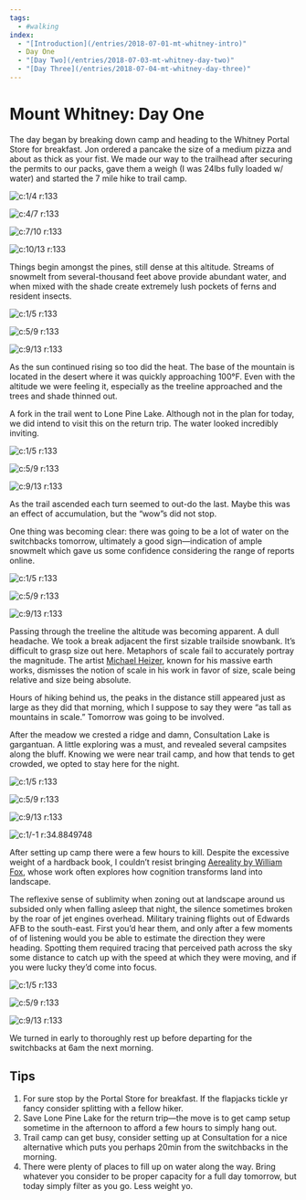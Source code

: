 ```yaml
---
tags:
  - #walking
index: 
  - "[Introduction](/entries/2018-07-01-mt-whitney-intro)"
  - Day One
  - "[Day Two](/entries/2018-07-03-mt-whitney-day-two)"
  - "[Day Three](/entries/2018-07-04-mt-whitney-day-three)"
---
```


# Mount Whitney: Day One

The day began by breaking down camp and heading to the Whitney Portal Store for breakfast. Jon ordered a pancake the size of a medium pizza and about as thick as your fist. We made our way to the trailhead after securing the permits to our packs, gave them a weigh (I was 24lbs fully loaded w/ water) and started the 7 mile hike to trail camp.


![c:1/4 r:133](08-jg_133.jpg)

![c:4/7 r:133](09-jg_133.jpg)

![c:7/10 r:133](10-jg_133.jpg)

![c:10/13 r:133](10-jk_133.jpg)

Things begin amongst the pines, still dense at this altitude. Streams of snowmelt from several-thousand feet above provide abundant water, and when mixed with the shade create extremely lush pockets of ferns and resident insects.

<!-- more -->

![c:1/5 r:133](11-jg_133.jpg)

![c:5/9 r:133](12-jg_133.jpg)

![c:9/13 r:133](12-jk_133.jpg)

As the sun continued rising so too did the heat. The base of the mountain is located in the desert where it was quickly approaching 100°F. Even with the altitude we were feeling it, especially as the treeline approached and the trees and shade thinned out.

A fork in the trail went to Lone Pine Lake. Although not in the plan for today, we did intend to visit this on the return trip. The water looked incredibly inviting.

![c:1/5 r:133](13-jk_133.jpg)

![c:5/9 r:133](14-jg_133.jpg)

![c:9/13 r:133](15-jk_133.jpg)

As the trail ascended each turn seemed to out-do the last. Maybe this was an effect of accumulation, but the “wow”s did not stop.

One thing was becoming clear: there was going to be a lot of water on the switchbacks tomorrow, ultimately a good sign—indication of ample snowmelt which gave us some confidence considering the range of reports online.

![c:1/5 r:133](16-jk_133.jpg)

![c:5/9 r:133](19-jg_133.jpg)

![c:9/13 r:133](20-jg_133.jpg)

Passing through the treeline the altitude was becoming apparent. A dull headache. We took a break adjacent the first sizable trailside snowbank. It’s difficult to grasp size out here. Metaphors of scale fail to accurately portray the magnitude. The artist [Michael Heizer](http://doublenegative.tarasen.net/), known for his massive earth works, dismisses the notion of scale in his work in favor of size, scale being relative and size being absolute.

Hours of hiking behind us, the peaks in the distance still appeared just as large as they did that morning, which I suppose to say they were “as tall as mountains in scale.” Tomorrow was going to be involved.

After the meadow we crested a ridge and damn, Consultation Lake is gargantuan. A little exploring was a must, and revealed several campsites along the bluff. Knowing we were near trail camp, and how that tends to get crowded, we opted to stay here for the night.

![c:1/5 r:133](22-jg_133.jpg)

![c:5/9 r:133](23-jg_133.jpg)

![c:9/13 r:133](24-jg_133.jpg)

![c:1/-1 r:34.8849748](26-jg_34.8849748.jpg)

After setting up camp there were a few hours to kill. Despite the excessive weight of a hardback book, I couldn’t resist bringing [Aereality by William Fox](http://www.counterpointpress.com/dd-product/aereality/), whose work often explores how cognition transforms land into landscape. 

The reflexive sense of sublimity when zoning out at landscape around us subsided only when falling asleep that night, the silence sometimes broken by the roar of jet engines overhead. Military training flights out of Edwards AFB to the south-east. First you’d hear them, and only after a few moments of of listening would you be able to estimate the direction they were heading. Spotting them required tracing that perceived path across the sky some distance to catch up with the speed at which they were moving, and if you were lucky they’d come into focus.

![c:1/5 r:133](27-jg_133.jpg)

![c:5/9 r:133](28-jk_133.jpg)

![c:9/13 r:133](29-jk_133.jpg)

We turned in early to thoroughly rest up before departing for the switchbacks at 6am the next morning.


## Tips

1. For sure stop by the Portal Store for breakfast. If the flapjacks tickle yr fancy consider splitting with a fellow hiker.
2. Save Lone Pine Lake for the return trip—the move is to get camp setup sometime in the afternoon to afford a few hours to simply hang out.
3. Trail camp can get busy, consider setting up at Consultation for a nice alternative which puts you perhaps 20min from the switchbacks in the morning.
4. There were plenty of places to fill up on water along the way. Bring whatever you consider to be proper capacity for a full day tomorrow, but today simply filter as you go. Less weight yo.